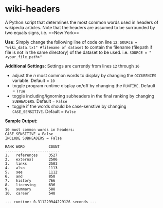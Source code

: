 # wiki-headers

A Python script that determines the most common words used in headers of wikipedia articles. Note that the headers are assumed to be surrounded by two equals signs, i.e. ==New York==

__Use:__
Simply change the following line of code on line `12`: `SOURCE = "wiki_data.txt" #filename of dataset` to contain the filename (filepath if file is not in the same directory) of the dataset to be used. i.e. `SOURCE = "<your_file_path>"`

__Additional Settings:__
Settings are currently from lines `12` through `16`
- adjust the _n_ most common words to display by changing the `OCCURENCES` variable. Default = `10`
- toggle program runtime display on/off by changing the `RUNTIME`. Default = `True`
- toggle including/ignorning subheaders in the final ranking by changing `SUBHEADERS`. Default = `False` 
- toggle if the words should be case-senstive by changing `CASE_SENSITIVE`. Default = `False`

__Sample Output:__
```
10 most common words in headers:
CASE_SENSITIVE = False
INCLUDE SUBHEADERS = False

RANK WORD           COUNT
-------------------------
1.   references     3527
2.   external       2506
3.   links          2503
4.   also           1113
5.   see            1112
6.   and            858
7.   history        766
8.   licensing      636
9.   summary        588
10.  career         548

--- runtime: 0.311229944229126 seconds ---
```

